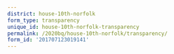 ```yaml
---
district: house-10th-norfolk
form_type: transparency
unique_id: house-10th-norfolk-transparency
permalink: /2020bq/house-10th-norfolk/transparency/
form_id: '201707123019141'
---
```

